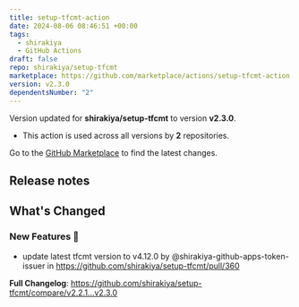 ```yaml
---
title: setup-tfcmt-action
date: 2024-08-06 08:46:51 +00:00
tags:
  - shirakiya
  - GitHub Actions
draft: false
repo: shirakiya/setup-tfcmt
marketplace: https://github.com/marketplace/actions/setup-tfcmt-action
version: v2.3.0
dependentsNumber: "2"
---
```



Version updated for **shirakiya/setup-tfcmt** to version **v2.3.0**.
- This action is used across all versions by **2** repositories.

Go to the [GitHub Marketplace](https://github.com/marketplace/actions/setup-tfcmt-action) to find the latest changes.

## Release notes

<!-- Release notes generated using configuration in .github/release.yml at cb3324ff81f4f426a394973cf4173bfc3945ccde -->

## What's Changed
### New Features 🎉
* update latest tfcmt version to v4.12.0 by @shirakiya-github-apps-token-issuer in https://github.com/shirakiya/setup-tfcmt/pull/360


**Full Changelog**: https://github.com/shirakiya/setup-tfcmt/compare/v2.2.1...v2.3.0
